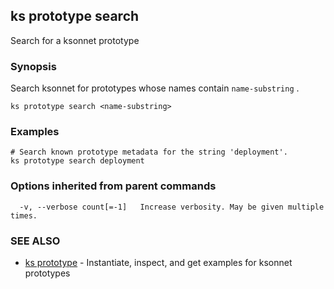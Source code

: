 ## ks prototype search

Search for a ksonnet prototype

### Synopsis


Search ksonnet for prototypes whose names contain `name-substring` .

```
ks prototype search <name-substring>
```

### Examples

```
# Search known prototype metadata for the string 'deployment'.
ks prototype search deployment
```

### Options inherited from parent commands

```
  -v, --verbose count[=-1]   Increase verbosity. May be given multiple times.
```

### SEE ALSO
* [ks prototype](ks_prototype.md)	 - Instantiate, inspect, and get examples for ksonnet prototypes

